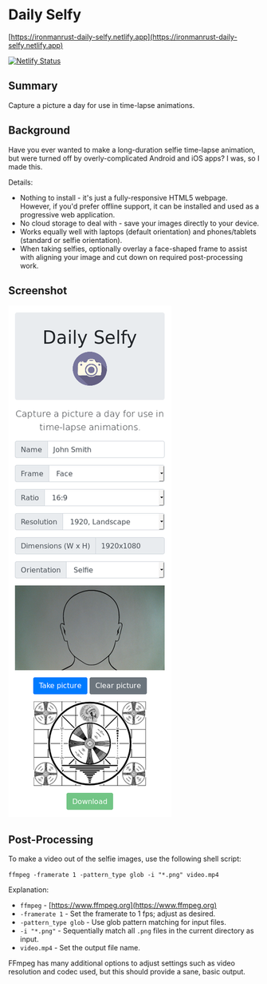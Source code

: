 # Daily Selfy

[https://ironmanrust-daily-selfy.netlify.app](https://ironmanrust-daily-selfy.netlify.app)

[![Netlify Status](https://api.netlify.com/api/v1/badges/d54be578-7f6e-43c7-954b-c299746a318b/deploy-status)](https://app.netlify.com/sites/ironmanrust-daily-selfy/deploys)

## Summary

Capture a picture a day for use in time-lapse animations.

## Background

Have you ever wanted to make a long-duration selfie time-lapse animation, but were turned off by overly-complicated Android and iOS apps? I was, so I made this.

Details:

* Nothing to install - it's just a fully-responsive HTML5 webpage. However, if you'd prefer offline support, it can be installed and used as a progressive web application.
* No cloud storage to deal with - save your images directly to your device.
* Works equally well with laptops (default orientation) and phones/tablets (standard or selfie orientation).
* When taking selfies, optionally overlay a face-shaped frame to assist with aligning your image and cut down on required post-processing work.

## Screenshot

![Screenshot](screenshot.png)

## Post-Processing

To make a video out of the selfie images, use the following shell script:

`ffmpeg -framerate 1 -pattern_type glob -i "*.png" video.mp4`

Explanation:

* `ffmpeg` - [https://www.ffmpeg.org](https://www.ffmpeg.org)
* `-framerate 1` - Set the framerate to 1 fps; adjust as desired.
* `-pattern_type glob` - Use glob pattern matching for input files.
* `-i "*.png"` - Sequentially match all `.png` files in the current directory as input.
* `video.mp4` - Set the output file name.

FFmpeg has many additional options to adjust settings such as video resolution and codec used, but this should provide a sane, basic output.
